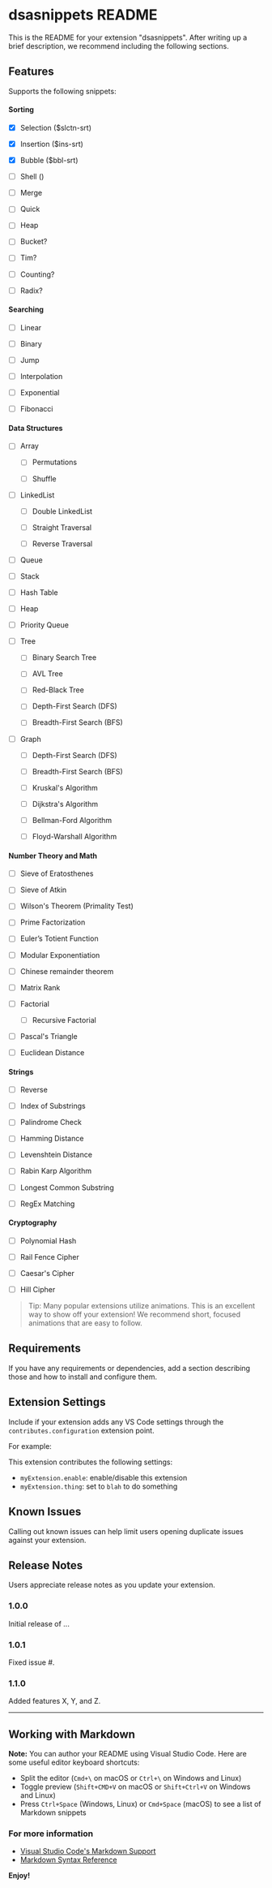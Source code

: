 # dsasnippets README

This is the README for your extension "dsasnippets". After writing up a brief description, we recommend including the following sections.

## Features

Supports the following snippets:

#### Sorting
- [x] Selection ($slctn-srt)

- [x] Insertion ($ins-srt)

- [x] Bubble ($bbl-srt)

- [ ] Shell ()

- [ ] Merge

- [ ] Quick

- [ ] Heap

- [ ] Bucket?

- [ ] Tim?

- [ ] Counting?

- [ ] Radix?

#### Searching
- [ ] Linear

- [ ] Binary

- [ ] Jump

- [ ] Interpolation

- [ ] Exponential

- [ ] Fibonacci

#### Data Structures
- [ ] Array
    - [ ] Permutations
    
    - [ ] Shuffle

- [ ] LinkedList
    - [ ] Double LinkedList
    
    - [ ] Straight Traversal
    
    - [ ] Reverse Traversal

- [ ] Queue

- [ ] Stack

- [ ] Hash Table

- [ ] Heap

- [ ] Priority Queue

- [ ] Tree
    - [ ] Binary Search Tree
    
    - [ ] AVL Tree
    
    - [ ] Red-Black Tree
    
    - [ ] Depth-First Search (DFS)
    
    - [ ] Breadth-First Search (BFS)

- [ ] Graph
    
    - [ ] Depth-First Search (DFS)
    
    - [ ] Breadth-First Search (BFS)
    
    - [ ] Kruskal's Algorithm
    
    - [ ] Dijkstra's Algorithm
    
    - [ ] Bellman-Ford Algorithm
    
    - [ ] Floyd-Warshall Algorithm

#### Number Theory and Math

- [ ] Sieve of Eratosthenes

- [ ] Sieve of Atkin

- [ ] Wilson's Theorem (Primality Test)

- [ ] Prime Factorization

- [ ] Euler’s Totient Function

- [ ] Modular Exponentiation

- [ ] Chinese remainder theorem

- [ ] Matrix Rank

- [ ] Factorial
    - [ ] Recursive Factorial

- [ ] Pascal's Triangle

- [ ] Euclidean Distance

#### Strings

- [ ] Reverse

- [ ] Index of Substrings

- [ ] Palindrome Check

- [ ] Hamming Distance

- [ ] Levenshtein Distance

- [ ] Rabin Karp Algorithm

- [ ] Longest Common Substring

- [ ] RegEx Matching

#### Cryptography

- [ ] Polynomial Hash

- [ ] Rail Fence Cipher

- [ ] Caesar's Cipher

- [ ] Hill Cipher


> Tip: Many popular extensions utilize animations. This is an excellent way to show off your extension! We recommend short, focused animations that are easy to follow.

## Requirements

If you have any requirements or dependencies, add a section describing those and how to install and configure them.

## Extension Settings

Include if your extension adds any VS Code settings through the `contributes.configuration` extension point.

For example:

This extension contributes the following settings:

* `myExtension.enable`: enable/disable this extension
* `myExtension.thing`: set to `blah` to do something

## Known Issues

Calling out known issues can help limit users opening duplicate issues against your extension.

## Release Notes

Users appreciate release notes as you update your extension.

### 1.0.0

Initial release of ...

### 1.0.1

Fixed issue #.

### 1.1.0

Added features X, Y, and Z.

-----------------------------------------------------------------------------------------------------------

## Working with Markdown

**Note:** You can author your README using Visual Studio Code.  Here are some useful editor keyboard shortcuts:

* Split the editor (`Cmd+\` on macOS or `Ctrl+\` on Windows and Linux)
* Toggle preview (`Shift+CMD+V` on macOS or `Shift+Ctrl+V` on Windows and Linux)
* Press `Ctrl+Space` (Windows, Linux) or `Cmd+Space` (macOS) to see a list of Markdown snippets

### For more information

* [Visual Studio Code's Markdown Support](http://code.visualstudio.com/docs/languages/markdown)
* [Markdown Syntax Reference](https://help.github.com/articles/markdown-basics/)

**Enjoy!**
